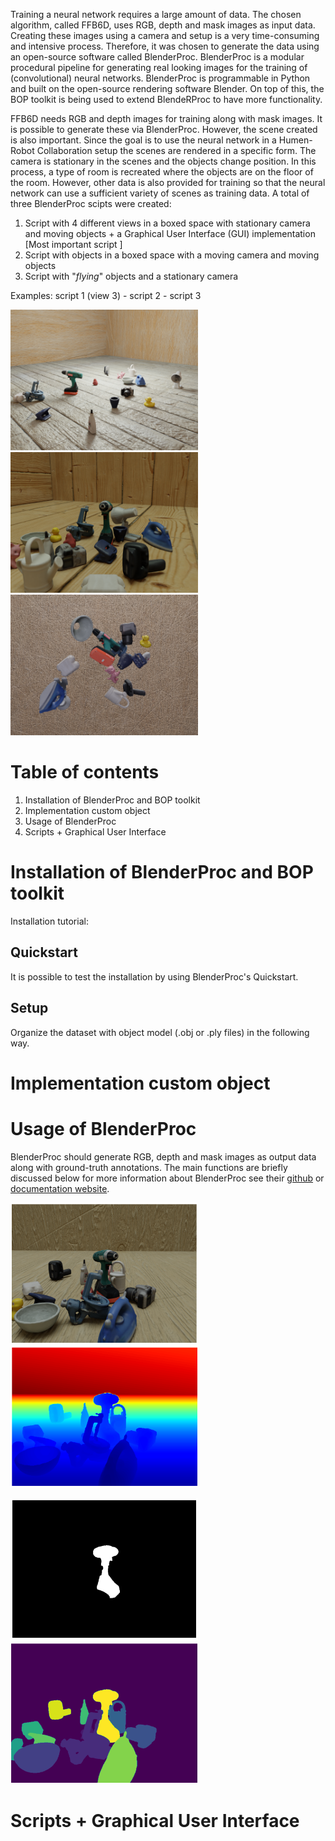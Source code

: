 Training a neural network requires a large amount of data. The chosen algorithm, called FFB6D, uses RGB, depth and mask images as input data. Creating these images using a camera and setup is a very time-consuming and intensive process. Therefore, it was chosen to generate the data using an open-source software called BlenderProc. BlenderProc is a modular procedural pipeline for generating real looking images for the training of (convolutional) neural networks. BlenderProc is programmable in Python and built on the open-source rendering software Blender. On top of this, the BOP toolkit is being used to extend BlendeRProc to have more functionality. 

FFB6D needs RGB and depth images for training along with mask images. It is possible to generate these via BlenderProc. However, the scene created is also important. Since the goal is to use the neural network in a Humen-Robot Collaboration setup the scenes are rendered in a specific form. The camera is stationary in the scenes and the objects change position. In this process, a type of room is recreated where the objects are on the floor of the room. However, other data is also provided for training so that the neural network can use a sufficient variety of scenes as training data. 
A total of three BlenderProc scipts were created: 
1. Script with 4 different views in a boxed space with stationary camera and moving objects + a Graphical User Interface (GUI) implementation [Most important script ] 
2. Script with objects in a boxed space with a moving camera and moving objects 
3. Script with "*flying*" objects and a stationary camera 

Examples: script 1 (view 3) - script 2 - script 3

<img src="images/example_1_1.png" width="300"> <img src="images/example_2_1.png" width="300"> <img src="images/example_3_1.png" width="300">

# Table of contents 
1. Installation of BlenderProc and BOP toolkit 
2. Implementation custom object
3. Usage of BlenderProc
4. Scripts + Graphical User Interface

# Installation of BlenderProc and BOP toolkit
Installation tutorial:

## Quickstart
It is possible to test the installation by using BlenderProc's Quickstart. 

## Setup
Organize the dataset with object model (.obj or .ply files) in the following way. 

# Implementation custom object

# Usage of BlenderProc
BlenderProc should generate RGB, depth and mask images as output data along with ground-truth annotations. The main functions are briefly discussed below for more information about BlenderProc see their [github](https://github.com/DLR-RM/BlenderProc) or [documentation website](https://dlr-rm.github.io/BlenderProc/). 

<img src="images/example_rgb.png" width="300"> <img src="images/example_depth.png" width="300">

<img src="images/example_mask_1.png" width="300"> <img src="images/example_mask_2.png" width="300">

# Scripts + Graphical User Interface
